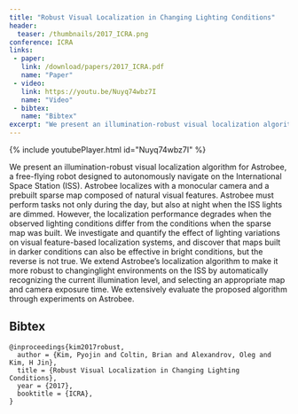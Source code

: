 ```yaml
---
title: "Robust Visual Localization in Changing Lighting Conditions"
header:
  teaser: /thumbnails/2017_ICRA.png
conference: ICRA
links: 
 - paper: 
   link: /download/papers/2017_ICRA.pdf
   name: "Paper"
 - video: 
   link: https://youtu.be/Nuyq74wbz7I
   name: "Video"
 - bibtex: 
   name: "Bibtex"
excerpt: "We present an illumination-robust visual localization algorithm for Astrobee, a free-flying robot designed to autonomously navigate on the International Space Station (ISS). Astrobee localizes with a monocular camera and a prebuilt sparse map composed of natural visual features. Astrobee must perform tasks not only during the day, but also at night when the ISS lights are dimmed. However, the localization performance degrades when the observed lighting conditions differ from the conditions when the sparse map was built. We investigate and quantify the effect of lighting variations on visual feature-based localization systems, and discover that maps built in darker conditions can also be effective in bright conditions, but the reverse is not true. We extend Astrobee’s localization algorithm to make it more robust to changinglight environments on the ISS by automatically recognizing the current illumination level, and selecting an appropriate map and camera exposure time. We extensively evaluate the proposed algorithm through experiments on Astrobee."
---
```


{% include youtubePlayer.html id="Nuyq74wbz7I" %}

We present an illumination-robust visual localization
algorithm for Astrobee, a free-flying robot designed
to autonomously navigate on the International Space Station
(ISS). Astrobee localizes with a monocular camera and a prebuilt
sparse map composed of natural visual features. Astrobee
must perform tasks not only during the day, but also at night
when the ISS lights are dimmed. However, the localization
performance degrades when the observed lighting conditions
differ from the conditions when the sparse map was built.
We investigate and quantify the effect of lighting variations
on visual feature-based localization systems, and discover that
maps built in darker conditions can also be effective in bright
conditions, but the reverse is not true. We extend Astrobee’s
localization algorithm to make it more robust to changinglight
environments on the ISS by automatically recognizing
the current illumination level, and selecting an appropriate
map and camera exposure time. We extensively evaluate the
proposed algorithm through experiments on Astrobee.

## Bibtex <a id="bibtex"></a>
```
@inproceedings{kim2017robust,
  author = {Kim, Pyojin and Coltin, Brian and Alexandrov, Oleg and Kim, H Jin},
  title = {Robust Visual Localization in Changing Lighting Conditions},
  year = {2017},
  booktitle = {ICRA},
}
```
